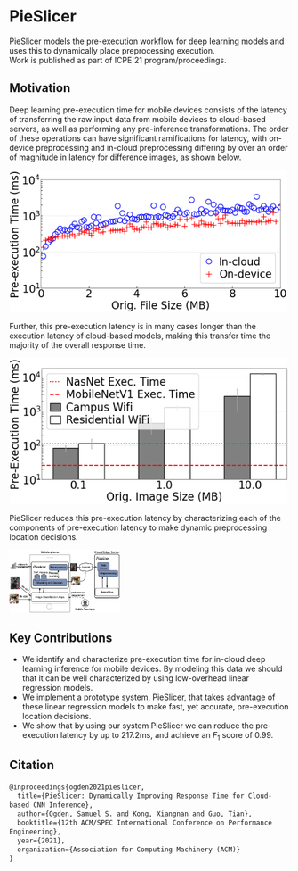 # PieSlicer

PieSlicer models the pre-execution workflow for deep learning models and uses this to dynamically place preprocessing execution.  
Work is published as part of ICPE'21 program/proceedings.

## Motivation

Deep learning pre-execution time for mobile devices consists of the latency of transferring the raw input data from mobile devices to cloud-based servers, as well as performing any pre-inference transformations.
The order of these operations can have significant ramifications for latency, with on-device preprocessing and in-cloud preprocessing differing by over an order of magnitude in latency for difference images, as shown below.


<img src="imgs/preprocess_location_time_compare.png" width="500"/> 

Further, this pre-execution latency is in many cases longer than the execution latency of cloud-based models, making this transfer time the majority of the overall response time.


<img src="imgs/network_transfer_time_percentiles.png" width="500"/> 

PieSlicer reduces this pre-execution latency by characterizing each of the components of pre-execution latency to make dynamic preprocessing location decisions.

<img src="imgs/pieslicer.png" width="200"/> 


## Key Contributions

- We identify and characterize pre-execution time for in-cloud deep learning inference for mobile devices.  By modeling this data we should that it can be well characterized by using low-overhead linear regression models.
- We implement a prototype system, PieSlicer, that takes advantage of these linear regression models to make fast, yet accurate, pre-execution location decisions.
- We show that by using our system PieSlicer we can reduce the pre-execution latency by up to 217.2ms, and achieve an $F_1$ score of 0.99.

## Citation

```
@inproceedings{ogden2021pieslicer,
  title={PieSlicer: Dynamically Improving Response Time for Cloud-based CNN Inference},
  author={Ogden, Samuel S. and Kong, Xiangnan and Guo, Tian},
  booktitle={12th ACM/SPEC International Conference on Performance Engineering},
  year={2021},
  organization={Association for Computing Machinery (ACM)}
}
```

